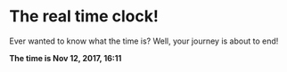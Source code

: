 # The real time clock!

Ever wanted to know what the time is? Well, your journey is about to end!

**The time is Nov 12, 2017, 16:11**